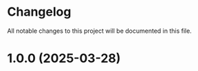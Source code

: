 # Changelog

All notable changes to this project will be documented in this file.

# 1.0.0 (2025-03-28)
